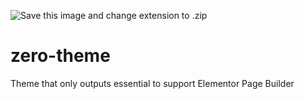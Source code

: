 ![Save this image and change extension to .zip](https://repository-images.githubusercontent.com/466579633/d577dadf-538e-4d57-acce-72d514184f20)
# zero-theme
Theme that only outputs essential to support Elementor Page Builder
